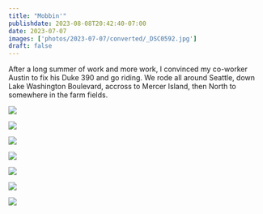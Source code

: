 ```yaml
---
title: "Mobbin'"
publishdate: 2023-08-08T20:42:40-07:00
date: 2023-07-07
images: ['photos/2023-07-07/converted/_DSC0592.jpg']
draft: false
---
```


After a long summer of work and more work, I convinced my co-worker Austin to fix his Duke 390 and go riding.  We rode all around Seattle, down Lake Washington Boulevard, accross to Mercer Island, then North to somewhere in the farm fields.

![](photos/2023-07-07/converted/_DSC0592.jpg)

![](photos/2023-07-07/converted/_DSC0594.jpg)

![](photos/2023-07-07/converted/_DSC0599.jpg)

![](photos/2023-07-07/converted/_DSC0611.jpg)

![](photos/2023-07-07/converted/_DSC0616.jpg)

![](photos/2023-07-07/converted/_DSC0620.jpg)

![](photos/2023-07-07/converted/_DSC0621.jpg)